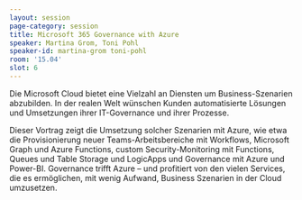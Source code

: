 ```yaml
---
layout: session
page-category: session
title: Microsoft 365 Governance with Azure
speaker: Martina Grom, Toni Pohl
speaker-id: martina-grom toni-pohl
room: '15.04'
slot: 6
---
```


Die Microsoft Cloud bietet eine Vielzahl an Diensten um Business-Szenarien abzubilden. In der realen Welt wünschen Kunden automatisierte Lösungen und Umsetzungen ihrer IT-Governance und ihrer Prozesse.

Dieser Vortrag zeigt die Umsetzung solcher Szenarien mit Azure, wie etwa die Provisionierung neuer Teams-Arbeitsbereiche mit Workflows, Microsoft Graph und Azure Functions, custom Security-Monitoring mit Functions, Queues und Table Storage und LogicApps und Governance mit Azure und Power-BI. Governance trifft Azure – und profitiert von den vielen Services, die es ermöglichen, mit wenig Aufwand, Business Szenarien in der Cloud umzusetzen.